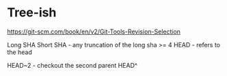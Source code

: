 # Tree-ish

https://git-scm.com/book/en/v2/Git-Tools-Revision-Selection

Long SHA 
Short SHA - any truncation of the long sha >= 4
HEAD - refers to the head

HEAD~2 - checkout the second parent
HEAD^
